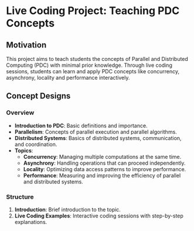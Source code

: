 # Live Coding Project: Teaching PDC Concepts

## Motivation
This project aims to teach students the concepts of Parallel and Distributed Computing (PDC) with minimal prior knowledge. 
Through live coding sessions, students can learn and apply PDC concepts like concurrency, asynchrony, locality and performance interactively.

## Concept Designs
### Overview
- **Introduction to PDC**: Basic definitions and importance.
- **Parallelism**: Concepts of parallel execution and parallel algorithms.
- **Distributed Systems**: Basics of distributed systems, communication, and coordination.
- **Topics**:
  - **Concurrency**: Managing multiple computations at the same time.
  - **Asynchrony**: Handling operations that can proceed independently.
  - **Locality**: Optimizing data access patterns to improve performance.
  - **Performance**: Measuring and improving the efficiency of parallel and distributed systems.
  
### Structure
1. **Introduction**: Brief introduction to the topic.
2. **Live Coding Examples**: Interactive coding sessions with step-by-step explanations.
